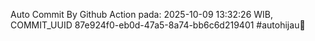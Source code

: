 Auto Commit By Github Action pada: 2025-10-09 13:32:26 WIB, COMMIT_UUID 87e924f0-eb0d-47a5-8a74-bb6c6d219401 #autohijau🗿
